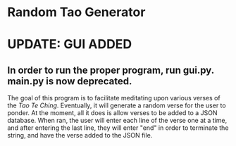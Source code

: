 # Random Tao Generator

# UPDATE: GUI ADDED
## In order to run the proper program, run gui.py. main.py is now deprecated.


The goal of this program is to facilitate meditating upon various verses of
the *Tao Te Ching*. Eventually, it will generate a random verse for the user
to ponder. At the moment, all it does is allow verses to be added to a JSON
database. When ran, the user will enter each line of the verse one at a time, and
after entering the last line, they will enter "end" in order to terminate the string,
and have the verse added to the JSON file.